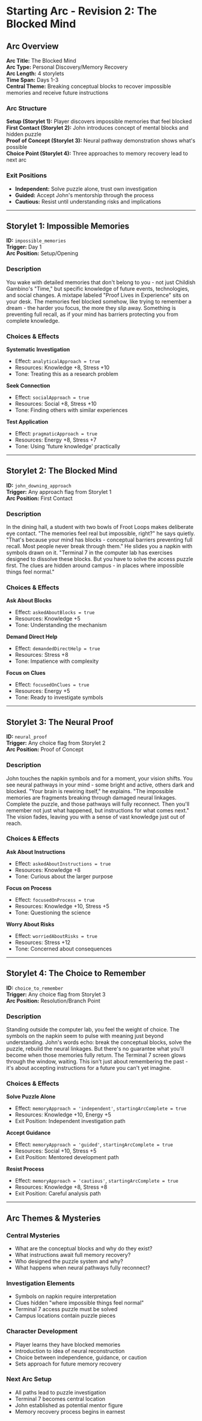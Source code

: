 # Starting Arc - Revision 2: The Blocked Mind
## Arc Overview

**Arc Title:** The Blocked Mind  
**Arc Type:** Personal Discovery/Memory Recovery  
**Arc Length:** 4 storylets  
**Time Span:** Days 1-3  
**Central Theme:** Breaking conceptual blocks to recover impossible memories and receive future instructions

### Arc Structure

**Setup (Storylet 1):** Player discovers impossible memories that feel blocked  
**First Contact (Storylet 2):** John introduces concept of mental blocks and hidden puzzle  
**Proof of Concept (Storylet 3):** Neural pathway demonstration shows what's possible  
**Choice Point (Storylet 4):** Three approaches to memory recovery lead to next arc  

### Exit Positions
- **Independent:** Solve puzzle alone, trust own investigation
- **Guided:** Accept John's mentorship through the process  
- **Cautious:** Resist until understanding risks and implications

---

## Storylet 1: Impossible Memories

**ID:** `impossible_memories`  
**Trigger:** Day 1  
**Arc Position:** Setup/Opening

### Description
You wake with detailed memories that don't belong to you - not just Childish Gambino's "Time," but specific knowledge of future events, technologies, and social changes. A mixtape labeled "Proof Lives in Experience" sits on your desk. The memories feel blocked somehow, like trying to remember a dream - the harder you focus, the more they slip away. Something is preventing full recall, as if your mind has barriers protecting you from complete knowledge.

### Choices & Effects

**Systematic Investigation**
- Effect: `analyticalApproach = true`
- Resources: Knowledge +8, Stress +10
- Tone: Treating this as a research problem

**Seek Connection** 
- Effect: `socialApproach = true`
- Resources: Social +8, Stress +10
- Tone: Finding others with similar experiences

**Test Application**
- Effect: `pragmaticApproach = true` 
- Resources: Energy +8, Stress +7
- Tone: Using 'future knowledge' practically

---

## Storylet 2: The Blocked Mind

**ID:** `john_downing_approach`  
**Trigger:** Any approach flag from Storylet 1  
**Arc Position:** First Contact

### Description
In the dining hall, a student with two bowls of Froot Loops makes deliberate eye contact. "The memories feel real but impossible, right?" he says quietly. "That's because your mind has blocks - conceptual barriers preventing full recall. Most people never break through them." He slides you a napkin with symbols drawn on it. "Terminal 7 in the computer lab has exercises designed to dissolve these blocks. But you have to solve the access puzzle first. The clues are hidden around campus - in places where impossible things feel normal."

### Choices & Effects

**Ask About Blocks**
- Effect: `askedAboutBlocks = true`
- Resources: Knowledge +5
- Tone: Understanding the mechanism

**Demand Direct Help**
- Effect: `demandedDirectHelp = true`
- Resources: Stress +8
- Tone: Impatience with complexity

**Focus on Clues**
- Effect: `focusedOnClues = true`
- Resources: Energy +5
- Tone: Ready to investigate symbols

---

## Storylet 3: The Neural Proof

**ID:** `neural_proof`  
**Trigger:** Any choice flag from Storylet 2  
**Arc Position:** Proof of Concept

### Description
John touches the napkin symbols and for a moment, your vision shifts. You see neural pathways in your mind - some bright and active, others dark and blocked. "Your brain is rewiring itself," he explains. "The impossible memories are fragments breaking through damaged neural linkages. Complete the puzzle, and those pathways will fully reconnect. Then you'll remember not just what happened, but instructions for what comes next." The vision fades, leaving you with a sense of vast knowledge just out of reach.

### Choices & Effects

**Ask About Instructions**
- Effect: `askedAboutInstructions = true`
- Resources: Knowledge +8
- Tone: Curious about the larger purpose

**Focus on Process**
- Effect: `focusedOnProcess = true`
- Resources: Knowledge +10, Stress +5
- Tone: Questioning the science

**Worry About Risks**
- Effect: `worriedAboutRisks = true`
- Resources: Stress +12
- Tone: Concerned about consequences

---

## Storylet 4: The Choice to Remember

**ID:** `choice_to_remember`  
**Trigger:** Any choice flag from Storylet 3  
**Arc Position:** Resolution/Branch Point

### Description
Standing outside the computer lab, you feel the weight of choice. The symbols on the napkin seem to pulse with meaning just beyond understanding. John's words echo: break the conceptual blocks, solve the puzzle, rebuild the neural linkages. But there's no guarantee what you'll become when those memories fully return. The Terminal 7 screen glows through the window, waiting. This isn't just about remembering the past - it's about accepting instructions for a future you can't yet imagine.

### Choices & Effects

**Solve Puzzle Alone**
- Effect: `memoryApproach = 'independent'`, `startingArcComplete = true`
- Resources: Knowledge +10, Energy +5
- Exit Position: Independent investigation path

**Accept Guidance**
- Effect: `memoryApproach = 'guided'`, `startingArcComplete = true`
- Resources: Social +10, Stress +5
- Exit Position: Mentored development path

**Resist Process**
- Effect: `memoryApproach = 'cautious'`, `startingArcComplete = true`
- Resources: Knowledge +8, Stress +8
- Exit Position: Careful analysis path

---

## Arc Themes & Mysteries

### Central Mysteries
- What are the conceptual blocks and why do they exist?
- What instructions await full memory recovery?
- Who designed the puzzle system and why?
- What happens when neural pathways fully reconnect?

### Investigation Elements
- Symbols on napkin require interpretation
- Clues hidden "where impossible things feel normal"
- Terminal 7 access puzzle must be solved
- Campus locations contain puzzle pieces

### Character Development
- Player learns they have blocked memories
- Introduction to idea of neural reconstruction
- Choice between independence, guidance, or caution
- Sets approach for future memory recovery

### Next Arc Setup
- All paths lead to puzzle investigation
- Terminal 7 becomes central location
- John established as potential mentor figure
- Memory recovery process begins in earnest
